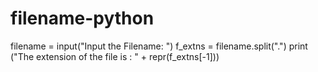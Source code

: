 # filename-python
filename = input("Input the Filename: ")
f_extns = filename.split(".")
print ("The extension of the file is : " + repr(f_extns[-1]))
